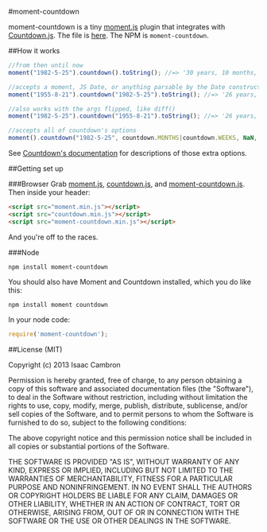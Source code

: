 #moment-countdown

moment-countdown is a tiny [moment.js](http://momentjs.com) plugin that integrates with [Countdown.js](http://countdownjs.org). The file is [here](https://raw.github.com/icambron/moment-countdown/master/bin/moment-countdown.min.js). The NPM is `moment-countdown`.

##How it works

```js
//from then until now
moment("1982-5-25").countdown().toString(); //=> '30 years, 10 months, 14 days, 1 hour, 8 minutes, and 14 seconds'

//accepts a moment, JS Date, or anything parsable by the Date constructor
moment("1955-8-21").countdown("1982-5-25").toString(); //=> '26 years, 9 months, and 4 days'

//also works with the args flipped, like diff()
moment("1982-5-25").countdown("1955-8-21").toString(); //=> '26 years, 9 months, and 4 days'

//accepts all of countdown's options
moment().countdown("1982-5-25", countdown.MONTHS|countdown.WEEKS, NaN, 2).toString(); //=> '370 months, and 2.01 weeks'
```

See [Countdown's documentation](http://countdownjs.org/readme.html) for descriptions of those extra options.

##Getting set up

###Browser
Grab [moment.js](https://raw.github.com/moment/moment/2.0.0/min/moment.min.js), [countdown.js](https://bitbucket.org/mckamey/countdown.js/raw/tip/countdown.min.js), and [moment-countdown.js](https://raw.github.com/icambron/moment-countdown/master/bin/moment-countdown.min.js). Then inside your header:

```html
<script src="moment.min.js"></script>
<script src="countdown.min.js"></script>
<script src="moment-countdown.min.js"></script>
```

And you're off to the races.

###Node

```
npm install moment-countdown
```

You should also have Moment and Countdown installed, which you do like this: 

```
npm install moment countdown
```

In your node code:

```js
require('moment-countdown');
```

##License (MIT)

Copyright (c) 2013 Isaac Cambron

Permission is hereby granted, free of charge, to any person obtaining a copy of this software and associated documentation files (the "Software"), to deal in the Software without restriction, including without limitation the rights to use, copy, modify, merge, publish, distribute, sublicense, and/or sell copies of the Software, and to permit persons to whom the Software is furnished to do so, subject to the following conditions:

The above copyright notice and this permission notice shall be included in all copies or substantial portions of the Software.

THE SOFTWARE IS PROVIDED "AS IS", WITHOUT WARRANTY OF ANY KIND, EXPRESS OR IMPLIED, INCLUDING BUT NOT LIMITED TO THE WARRANTIES OF MERCHANTABILITY, FITNESS FOR A PARTICULAR PURPOSE AND NONINFRINGEMENT. IN NO EVENT SHALL THE AUTHORS OR COPYRIGHT HOLDERS BE LIABLE FOR ANY CLAIM, DAMAGES OR OTHER LIABILITY, WHETHER IN AN ACTION OF CONTRACT, TORT OR OTHERWISE, ARISING FROM, OUT OF OR IN CONNECTION WITH THE SOFTWARE OR THE USE OR OTHER DEALINGS IN THE SOFTWARE.
